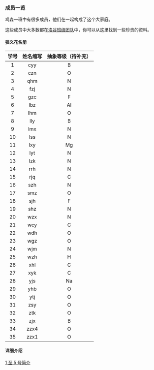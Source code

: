 ### 成员一览

鸡森一班中有很多成员，他们在一起构成了这个大家庭。

这些成员中大多数都在[洛谷班级团队](https://www.luogu.com.cn/team/73388)中，你可以从这里找到一些珍贵的资料。

#### 狭义花名册

| 学号 | 姓名缩写 | 抽象等级（待补充） |
| :-----------: | :-----------: | :-----------: |
| $1$ | cyy | B |
| $2$ | czn | O |
| $3$ | qhm | N |
| $4$ | fzj | N |
| $5$ | gzc | F |
| $6$ | lbz | Al |
| $7$ | lhm | O |
| $8$ | lly | B |
| $9$ | lmx | N |
| $10$ | lss | N |
| $11$ | lxy | Mg |
| $12$ | lyt | N |
| $13$ | lzk | N |
| $14$ | rrh | N |
| $15$ | rjq | C |
| $16$ | szh | N |
| $17$ | smz | O |
| $18$ | sjh | F |
| $19$ | shz | N |
| $20$ | wzx | N |
| $21$ | wcy | C |
| $22$ | wdh | O |
| $23$ | wgz | O |
| $24$ | wjm | N |
| $25$ | wzh | H |
| $26$ | xhl | C |
| $27$ | xyk | C |
| $28$ | yjs | Na |
| $29$ | yhb | O |
| $30$ | ytj | O |
| $31$ | zsy | O |
| $32$ | ztk | O |
| $33$ | zjx | B |
| $34$ | zzx4 | O |
| $35$ | zzx1 | O |

#### 详细介绍

[1 至 5 号简介](https://ssfz202601.github.io/members/1-to-5)
